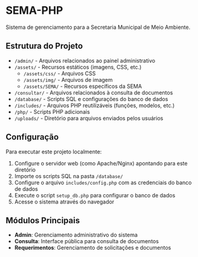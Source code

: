 # SEMA-PHP

Sistema de gerenciamento para a Secretaria Municipal de Meio Ambiente.

## Estrutura do Projeto

- `/admin/` - Arquivos relacionados ao painel administrativo
- `/assets/` - Recursos estáticos (imagens, CSS, etc.)
  - `/assets/css/` - Arquivos CSS
  - `/assets/img/` - Arquivos de imagem
  - `/assets/SEMA/` - Recursos específicos da SEMA
- `/consultar/` - Arquivos relacionados à consulta de documentos
- `/database/` - Scripts SQL e configurações do banco de dados
- `/includes/` - Arquivos PHP reutilizáveis (funções, modelos, etc.)
- `/php/` - Scripts PHP adicionais
- `/uploads/` - Diretório para arquivos enviados pelos usuários

## Configuração

Para executar este projeto localmente:

1. Configure o servidor web (como Apache/Nginx) apontando para este diretório
2. Importe os scripts SQL na pasta `/database/`
3. Configure o arquivo `includes/config.php` com as credenciais do banco de dados
4. Execute o script `setup_db.php` para configurar o banco de dados
5. Acesse o sistema através do navegador

## Módulos Principais

- **Admin**: Gerenciamento administrativo do sistema
- **Consulta**: Interface pública para consulta de documentos
- **Requerimentos**: Gerenciamento de solicitações e documentos 